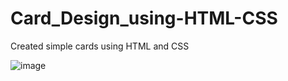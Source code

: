 # Card_Design_using-HTML-CSS
Created simple cards using HTML and CSS

![image](https://github.com/talhamomin000/Card_Design_using-HTML-CSS/assets/121718008/53187a81-12ef-4cb3-952d-ad6acfb970bf)
